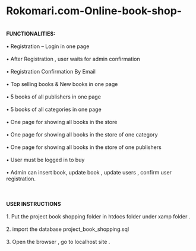 # Rokomari.com-Online-book-shop-
<br> <b>FUNCTIONALITIES: </b> </br>
<br>•	Registration – Login in one page</br>
<br>•	After Registration , user waits for admin confirmation</br>
<br>•	Registration Confirmation By Email</br>
<br>•	Top selling books & New books in one page</br>
<br>•	5 books of all publishers in one page</br>
<br>•	5 books of all categories in one page</br>
<br>•	One page for showing all books in the store</br>
<br>•	One page for showing all books in the store of one category</br>
<br>•	One page for showing all books in the store of one publishers</br>
<br>•	User must be logged in to buy</br>
<br>•	Admin can insert book, update book , update users , confirm user registration.</br>
<br> </br>
<br><b> USER INSTRUCTIONS </b></br>
<br>1. Put the project book shopping folder in htdocs folder under xamp folder .</br>
<br>2. import the database project_book_shopping.sql</br>
<br>3. Open the browser , go to localhost site .</br>
